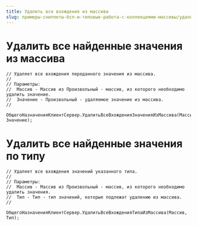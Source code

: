 ```yaml
---
title: Удалить все вхождения из массива
slug: примеры-сниппеты-бсп-и-типовые-работа-с-коллекциями-массивы/удалить-все-вхождения-из-массива
---
```

# Удалить все найденные значения из массива
```bsl
// Удаляет все вхождения переданного значения из массива.
//
// Параметры:
//  Массив - Массив из Произвольный - массив, из которого необходимо удалить значение.
//  Значение - Произвольный - удаляемое значение из массива.
//
```
```bsl 
ОбщегоНазначенияКлиентСервер.УдалитьВсеВхожденияЗначенияИзМассива(Массив, Значение);
```
# Удалить все найденные значения по типу
```bsl
// Удаляет все вхождения значений указанного типа.
//
// Параметры:
//  Массив - Массив из Произвольный - массив, из которого необходимо удалить значения.
//  Тип - Тип - тип значений, которые подлежат удалению из массива.
//
```
```bsl
ОбщегоНазначенияКлиентСервер.УдалитьВсеВхожденияТипаИзМассива(Массив, Тип);
```